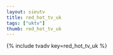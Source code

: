 ```yaml
--- 
layout: sieutv
title: red_hot_tv_uk
tags: ["uktv"]
thumb: red_hot_tv_uk
---
```

{% include tvadv key=red_hot_tv_uk %}
